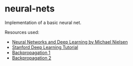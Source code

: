 # neural-nets
Implementation of a basic neural net.

Resources used: 

* [Neural Networks and Deep Learning by Michael Nielsen](http://neuralnetworksanddeeplearning.com/)
* [Stanford Deep Learning Tutorial](http://ufldl.stanford.edu/tutorial/)
* [Backpropagation 1](http://citeseerx.ist.psu.edu/viewdoc/download?doi=10.1.1.304.5533&rep=rep1&type=pdf)
* [Backpropagation 2](https://github.com/mtomassoli/papers/blob/master/backprop.pdf)

